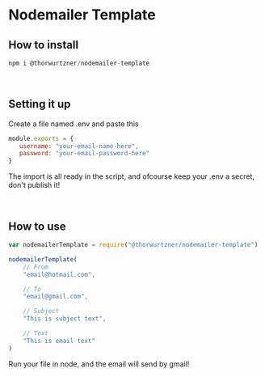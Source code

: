 # Nodemailer Template

## How to install
```javascript
npm i @thorwurtzner/nodemailer-template
```
<br>

## Setting it up
Create a file named .env and paste this

```javascript
module.exports = {
   username: "your-email-name-here",
   password: "your-email-password-here"
}
```

The import is all ready in the script, and ofcourse keep your .env a secret, don't publish it!

<br>

## How to use

```javascript
var nodemailerTemplate = require("@thorwurtzner/nodemailer-template")

nodemailerTemplate(
    // From
    "email@hotmail.com",

    // To
    "email@gmail.com",

    // Subject
    "This is subject text",

    // Text
    "This is email text"
)
```
Run your file in node, and the email will send by gmail!


